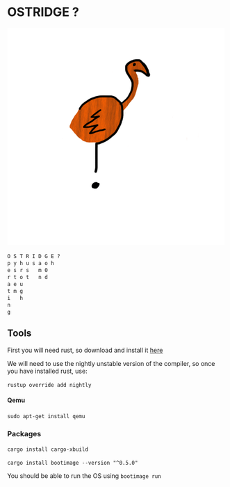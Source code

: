 # OSTRIDGE ?

![Rusty The Ostrich](./docs/RustyTheOstridge.png?raw=true)

    O S T R I D G E ?
    p y h u s a o h   
    e s r s   m 0  
    r t o t   n d 
    a e u 
    t m g
    i   h
    n
    g


## Tools
First you will need rust, so download and install it [here](https://www.rust-lang.org/en-US/install.html)

We will need to use the nightly unstable version of the compiler, so once you have installed rust, use:

`rustup override add nightly`

#### Qemu
`sudo apt-get install qemu`

### Packages
`cargo install cargo-xbuild`

`cargo install bootimage --version "^0.5.0"`



You should be able to run the OS using `bootimage run`